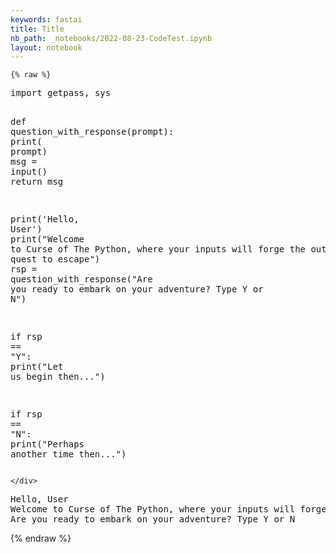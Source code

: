 ```yaml
---
keywords: fastai
title: Title
nb_path: _notebooks/2022-08-23-CodeTest.ipynb
layout: notebook
---
```


<!--
#################################################
### THIS FILE WAS AUTOGENERATED! DO NOT EDIT! ###
#################################################
# file to edit: _notebooks/2022-08-23-CodeTest.ipynb
-->

<div class="container" id="notebook-container">
        
    {% raw %}
    
<div class="cell border-box-sizing code_cell rendered">
<div class="input">

<div class="inner_cell">
    <div class="input_area">
<div class=" highlight hl-ipython3"><pre><span></span><span class="kn">import</span> <span class="nn">getpass</span><span class="o">,</span> <span class="nn">sys</span>

<span class="k">def</span> <span class="nf">question_with_response</span><span class="p">(</span><span class="n">prompt</span><span class="p">):</span>
    <span class="nb">print</span><span class="p">(</span> <span class="n">prompt</span><span class="p">)</span>
    <span class="n">msg</span> <span class="o">=</span> <span class="nb">input</span><span class="p">()</span>
    <span class="k">return</span> <span class="n">msg</span>


<span class="nb">print</span><span class="p">(</span><span class="s1">&#39;Hello, User&#39;</span><span class="p">)</span>
<span class="nb">print</span><span class="p">(</span><span class="s2">&quot;Welcome to Curse of The Python, where your inputs will forge the output on your quest to escape&quot;</span><span class="p">)</span>
<span class="n">rsp</span> <span class="o">=</span> <span class="n">question_with_response</span><span class="p">(</span><span class="s2">&quot;Are you ready to embark on your adventure? Type Y or N&quot;</span><span class="p">)</span>

<span class="k">if</span> <span class="n">rsp</span> <span class="o">==</span> <span class="s2">&quot;Y&quot;</span><span class="p">:</span>
    <span class="nb">print</span><span class="p">(</span><span class="s2">&quot;Let us begin then...&quot;</span><span class="p">)</span>

<span class="k">if</span> <span class="n">rsp</span> <span class="o">==</span> <span class="s2">&quot;N&quot;</span><span class="p">:</span> 
    <span class="nb">print</span><span class="p">(</span><span class="s2">&quot;Perhaps another time then...&quot;</span><span class="p">)</span>
</pre></div>

    </div>
</div>
</div>

<div class="output_wrapper">
<div class="output">

<div class="output_area">

<div class="output_subarea output_stream output_stdout output_text">
<pre>Hello, User
Welcome to Curse of The Python, where your inputs will forge the output on your quest to escape
Are you ready to embark on your adventure? Type Y or N
</pre>
</div>
</div>

</div>
</div>

</div>
    {% endraw %}

</div>
 

